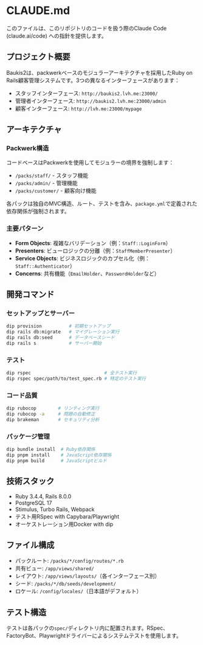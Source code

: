 # CLAUDE.md

このファイルは、このリポジトリのコードを扱う際のClaude Code (claude.ai/code) への指針を提供します。

## プロジェクト概要

Baukis2は、packwerkベースのモジュラーアーキテクチャを採用したRuby on Rails顧客管理システムです。3つの異なるインターフェースがあります：
- スタッフインターフェース: `http://baukis2.lvh.me:23000/`
- 管理者インターフェース: `http://baukis2.lvh.me:23000/admin`
- 顧客インターフェース: `http://lvh.me:23000/mypage`

## アーキテクチャ

### Packwerk構造
コードベースはPackwerkを使用してモジュラーの境界を強制します：
- `/packs/staff/` - スタッフ機能
- `/packs/admin/` - 管理機能
- `/packs/customer/` - 顧客向け機能

各パックは独自のMVC構造、ルート、テストを含み、`package.yml`で定義された依存関係が強制されます。

### 主要パターン
- **Form Objects**: 複雑なバリデーション（例：`Staff::LoginForm`）
- **Presenters**: ビューロジックの分離（例：`StaffMemberPresenter`）
- **Service Objects**: ビジネスロジックのカプセル化（例：`Staff::Authenticator`）
- **Concerns**: 共有機能（`EmailHolder`、`PasswordHolder`など）

## 開発コマンド

### セットアップとサーバー
```bash
dip provision          # 初期セットアップ
dip rails db:migrate   # マイグレーション実行
dip rails db:seed      # データベースシード
dip rails s            # サーバー開始
```

### テスト
```bash
dip rspec                           # 全テスト実行
dip rspec spec/path/to/test_spec.rb # 特定のテスト実行
```

### コード品質
```bash
dip rubocop        # リンティング実行
dip rubocop -a     # 問題の自動修正
dip brakeman       # セキュリティ分析
```

### パッケージ管理
```bash
dip bundle install  # Ruby依存関係
dip pnpm install    # JavaScript依存関係
dip pnpm build      # JavaScriptビルド
```

## 技術スタック
- Ruby 3.4.4, Rails 8.0.0
- PostgreSQL 17
- Stimulus, Turbo Rails, Webpack
- テスト用RSpec with Capybara/Playwright
- オーケストレーション用Docker with dip

## ファイル構成
- パックルート: `/packs/*/config/routes/*.rb`
- 共有ビュー: `/app/views/shared/`
- レイアウト: `/app/views/layouts/`（各インターフェース別）
- シード: `/packs/*/db/seeds/development/`
- ロケール: `/config/locales/`（日本語がデフォルト）

## テスト構造
テストは各パックの`spec/`ディレクトリ内に配置されます。RSpec、FactoryBot、Playwrightドライバーによるシステムテストを使用します。
